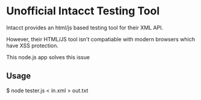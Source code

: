# Unofficial Intacct Testing Tool

Intacct provides an html/js based testing tool for their XML API.

However, their HTML/JS tool isn't compatiable with modern browsers which have XSS protection.

This node.js app solves this issue

## Usage

$ node tester.js < in.xml > out.txt

